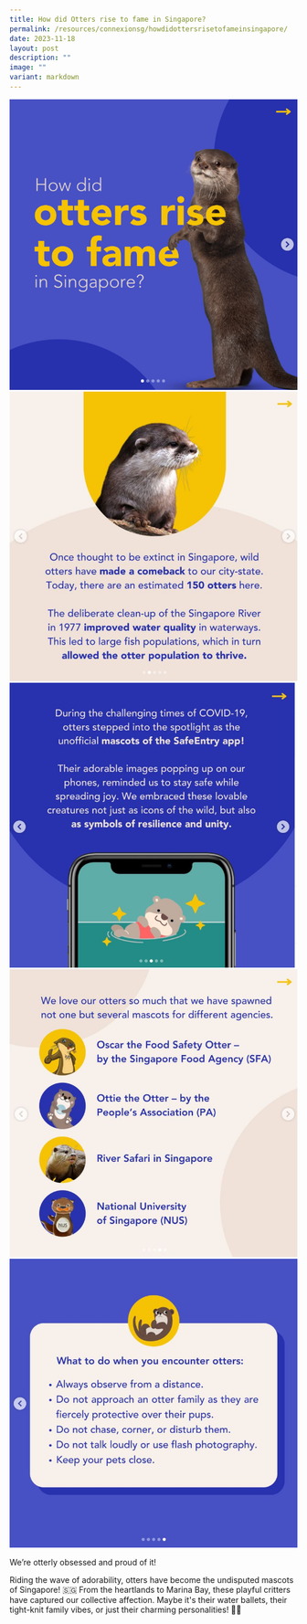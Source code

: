 ```yaml
---
title: How did Otters rise to fame in Singapore?
permalink: /resources/connexionsg/howdidottersrisetofameinsingapore/
date: 2023-11-18
layout: post
description: ""
image: ""
variant: markdown
---
```



![](/images/connexionsg/2023/Otters_IG.png)
![](/images/connexionsg/2023/otter2.jpg)
![](/images/connexionsg/2023/otter3.jpg)
![](/images/connexionsg/2023/otter4.jpg)
![](/images/connexionsg/2023/otter5.jpg)



We’re otterly obsessed and proud of it!

Riding the wave of adorability, otters have become the undisputed mascots of Singapore! 🇸🇬 From the heartlands to Marina Bay, these playful critters have captured our collective affection. Maybe it's their water ballets, their tight-knit family vibes, or just their charming personalities! 🦦💕